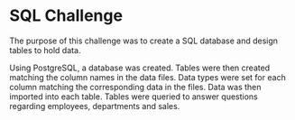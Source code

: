 # SQL Challenge

The purpose of this challenge was to create a SQL database and design tables to hold data.

Using PostgreSQL, a database was created. Tables were then created matching the column names in the data files. Data types were set for each column matching the corresponding data in the files. Data was then imported into each table. Tables were queried to answer questions regarding employees, departments and sales.